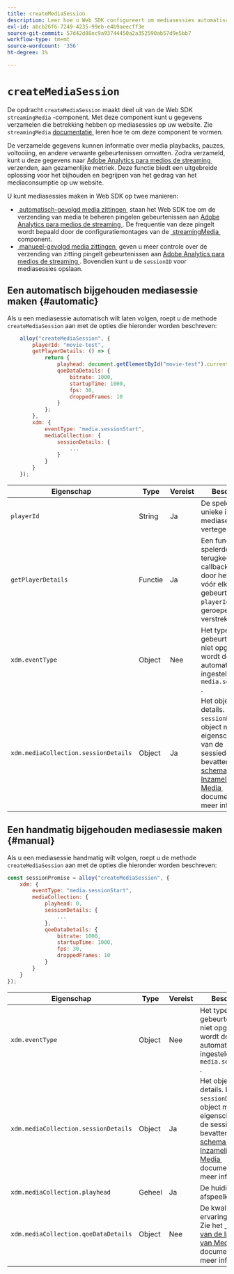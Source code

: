 ```yaml
---
title: createMediaSession
description: Leer hoe u Web SDK configureert om mediasessies automatisch te beheren
exl-id: abcb26f6-7249-4235-99eb-e4b9aeecff3e
source-git-commit: 57d42d88ec9a93744450a2a352590ab57d9e5bb7
workflow-type: tm+mt
source-wordcount: '356'
ht-degree: 1%

---
```


# `createMediaSession`

De opdracht `createMediaSession` maakt deel uit van de Web SDK `streamingMedia` -component. Met deze component kunt u gegevens verzamelen die betrekking hebben op mediasessies op uw website. Zie `streamingMedia` [&#x200B; documentatie &#x200B;](configure/streamingmedia.md) leren hoe te om deze component te vormen.

De verzamelde gegevens kunnen informatie over media playbacks, pauzes, voltooiing, en andere verwante gebeurtenissen omvatten. Zodra verzameld, kunt u deze gegevens naar [&#x200B; Adobe Analytics para medios de streaming &#x200B;](https://experienceleague.adobe.com/nl/docs/media-analytics/using/media-overview) verzenden, aan gezamenlijke metriek. Deze functie biedt een uitgebreide oplossing voor het bijhouden en begrijpen van het gedrag van het mediaconsumptie op uw website.

U kunt mediasessies maken in Web SDK op twee manieren:

* [&#x200B; automatisch-gevolgd media zittingen &#x200B;](#automatic) staan het Web SDK toe om de verzending van media te beheren pingelen gebeurtenissen aan [&#x200B; Adobe Analytics para medios de streaming &#x200B;](https://experienceleague.adobe.com/nl/docs/media-analytics/using/media-overview). De frequentie van deze pingelt wordt bepaald door de configuratiemontages van de [&#x200B; streamingMedia &#x200B;](configure/streamingmedia.md) component.
* [&#x200B; manueel-gevolgd media zittingen &#x200B;](#manual) geven u meer controle over de verzending van zitting pingelt gebeurtenissen aan [&#x200B; Adobe Analytics para medios de streaming &#x200B;](https://experienceleague.adobe.com/nl/docs/media-analytics/using/media-overview). Bovendien kunt u de `sessionID` voor mediasessies opslaan.

## Een automatisch bijgehouden mediasessie maken {#automatic}

Als u een mediasessie automatisch wilt laten volgen, roept u de methode `createMediaSession` aan met de opties die hieronder worden beschreven:

```javascript
    alloy("createMediaSession", {
        playerId: "movie-test",
        getPlayerDetails: () => {
            return {
                playhead: document.getElementById("movie-test").currentTime,
                qoeDataDetails: {
                    bitrate: 1000,
                    startupTime: 1000,
                    fps: 30,
                    droppedFrames: 10
                }
            };
        },
        xdm: {
            eventType: "media.sessionStart",
            mediaCollection: {
                sessionDetails: {
                    ...
                }
            }
        }
    });
```

| Eigenschap | Type | Vereist | Beschrijving |
|---------|----------|---------|---------|
| `playerId` | String | Ja | De speler-id, een unieke id die de mediasessie vertegenwoordigt. |
| `getPlayerDetails` | Functie | Ja | Een functie die de spelerdetails terugkeert. Deze callback functie zal door het Web SDK vóór elke media gebeurtenis voor `playerId` worden geroepen verstrekte. |
| `xdm.eventType ` | Object | Nee | Het type media-gebeurtenis. Indien niet opgegeven, wordt deze automatisch ingesteld op `media.sessionStart` . |
| `xdm.mediaCollection.sessionDetails` | Object | Ja | Het object session details. Het `sessionDetails` -object moet de eigenschappen van de sessiedetails bevatten. Zie het [&#x200B; schema van de Inzameling van Media &#x200B;](../../xdm/data-types/media-collection-details.md) documentatie voor meer informatie. |


## Een handmatig bijgehouden mediasessie maken {#manual}

Als u een mediasessie handmatig wilt volgen, roept u de methode `createMediaSession` aan met de opties die hieronder worden beschreven:

```javascript
const sessionPromise = alloy("createMediaSession", {
    xdm: {
        eventType: "media.sessionStart",
        mediaCollection: {
            playhead: 0,
            sessionDetails: {
                ...
            },
            qoeDataDetails: {
                bitrate: 1000,
                startupTime: 1000,
                fps: 30,
                droppedFrames: 10
            }
        }
    }
});
```

| Eigenschap | Type | Vereist | Beschrijving |
|---------|----------|---------|---------|
| `xdm.eventType` | Object | Nee | Het type media-gebeurtenis. Indien niet opgegeven, wordt deze automatisch ingesteld op `media.sessionStart` . |
| `xdm.mediaCollection.sessionDetails` | Object | Ja | Het object session details. Het `sessionDetails` -object moet de eigenschappen van de sessiedetails bevatten. Zie het [&#x200B; schema van de Inzameling van Media &#x200B;](../../xdm/data-types/media-collection-details.md) documentatie voor meer informatie. |
| `xdm.mediaCollection.playhead` | Geheel | Ja | De huidige afspeelkop. |
| `xdm.mediaCollection.qoeDataDetails` | Object | Nee | De kwaliteit van ervaringsgegevens. Zie het [&#x200B; schema van de Inzameling van Media &#x200B;](../../xdm/data-types/media-collection-details.md) documentatie voor meer informatie. |
